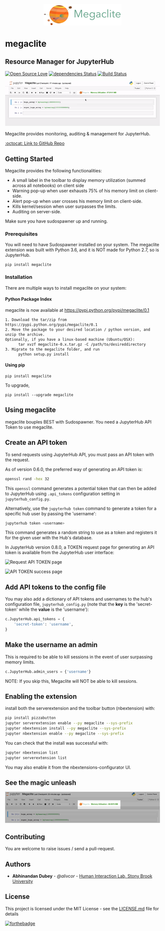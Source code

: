 
<p align="center">
<img src="megaclite/static/megaclite_350.png" style="max-width:50%;"/>
</p>

# megaclite
## Resource Manager for JupyterHub

[![Open Source Love](https://badges.frapsoft.com/os/v1/open-source.png?v=103)](https://github.com/alivcor/segraph)
[![dependencies Status](https://david-dm.org/boennemann/badges/status.svg)](https://github.com/alivcor/segraph)
[![Build Status](https://travis-ci.org/alivcor/megaclite.svg?branch=master)](https://travis-ci.org/alivcor/megaclite)

<p align="center">
<img src="megaclite_demo.gif" />
</p>


Megaclite provides monitoring, auditing & management for JupyterHub.

<a href="https://github.com/alivcor/megaclite">:octocat: Link to GitHub Repo</a>

## Getting Started

Megaclite provides the following functionalities:

- A small label in the toolbar to display memory utilization (summed across all notebooks) on client side
- Warning pop-up when user exhausts 75% of his memory limit on client-side.
- Alert pop-up when user crosses his memory limit on client-side.
- Kills kernel/session when user surpasses the limits.
- Auditing on server-side.

Make sure you have sudospawner up and running.

### Prerequisites

You will need to have Sudospawner installed on your system. The megaclite extension was built with Python 3.6, and it is NOT made for Python 2.7, so is JupyterHub.

```
pip install megaclite
```

### Installation

There are multiple ways to install megaclite on your system:

#### Python Package Index

megaclite is now available at https://pypi.python.org/pypi/megaclite/0.1



```
1. Download the tar/zip from https://pypi.python.org/pypi/megaclite/0.1
2. Move the package to your desired location / python version, and unzip the archive.
Optionally, if you have a linux-based machine (Ubuntu/OSX):
      tar xvzf megaclite-0.x.tar.gz -C /path/to/desireddirectory
3. Migrate to the megaclite folder, and run
      python setup.py install
```

#### Using pip

```
pip install megaclite
```

To upgrade,

```
pip install --upgrade megaclite
```


## Using megaclite

megaclite bouples BEST with Sudospawner. You need a JupyterHub API Token to use megaclite.

## Create an API token

To send requests using JupyterHub API, you must pass an API token with
the request.

As of version 0.6.0, the preferred way of
generating an API token is:

```bash
openssl rand -hex 32
```

This `openssl` command generates a potential token that can then be
added to JupyterHub using `.api_tokens` configuration setting in
`jupyterhub_config.py`.

Alternatively, use the `jupyterhub token` command to generate a token
for a specific hub user by passing the 'username':

```bash
jupyterhub token <username>
```

This command generates a random string to use as a token and registers
it for the given user with the Hub's database.

In JupyterHub version 0.8.0, a TOKEN request page for
generating an API token is available from the JupyterHub user interface:

![Request API TOKEN page](https://github.com/jupyterhub/jupyterhub/raw/master/docs/source/images/token-request.png)

![API TOKEN success page](https://github.com/jupyterhub/jupyterhub/raw/master/docs/source/images/token-request-success.png)

## Add API tokens to the config file

You may also add a dictionary of API tokens and usernames to the hub's
configuration file, `jupyterhub_config.py` (note that
the **key** is the 'secret-token' while the **value** is the 'username'):

```python
c.JupyterHub.api_tokens = {
    'secret-token': 'username',
}
```


## Make the username an admin

This is required to be able to kill sessions in the event of user surpassing memory limits.


```python
c.JupyterHub.admin_users = {'username'}
```

NOTE: If you skip this, Megaclite will NOT be able to kill sessions.

## Enabling the extension

install both the serverextension and the toolbar button (nbextension) with:

```bash
pip install pizzabutton
jupyter serverextension enable --py megaclite --sys-prefix
jupyter nbextension install --py megaclite --sys-prefix
jupyter nbextension enable --py megaclite --sys-prefix
```

You can check that the install was successful with:
```bash
jupyter nbextension list
jupyter serverextension list
```

You may also enable it from the nbextensions-configurator UI.

## See the magic unleash

<p align="center">
<img src="megaclite_demo.png" />
</p>


## Contributing

You are welcome to raise issues / send a pull-request.


## Authors

* **Abhinandan Dubey** - *@alivcor* - [Human Interaction Lab, Stony Brook University](https://www.cs.stonybrook.edu/~adubey)


## License

This project is licensed under the MIT License - see the [LICENSE.md](LICENSE.md) file for details

[![forthebadge](http://forthebadge.com/images/badges/makes-people-smile.svg)](https://github.com/alivcor/segraph/#)
